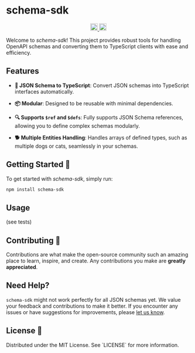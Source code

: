 # schema-sdk 

<p align="center" width="100%">
  <a href="https://github.com/pyramation/schema-sdk/actions/workflows/run-tests.yaml">
    <img height="20" src="https://github.com/pyramation/schema-sdk/actions/workflows/run-tests.yaml/badge.svg" />
  </a>
   <a href="https://github.com/pyramation/schema-sdk/blob/main/LICENSE-MIT"><img height="20" src="https://img.shields.io/badge/license-MIT-blue.svg"/></a>
</p>

Welcome to _schema-sdk_! This project provides robust tools for handling OpenAPI schemas and converting them to TypeScript clients with ease and efficiency.

## Features 

- **🔧 JSON Schema to TypeScript**: Convert JSON schemas into TypeScript interfaces automatically.

- **📦 Modular**: Designed to be reusable with minimal dependencies.

- **🔍 Supports `$ref` and `$defs`**: Fully supports JSON Schema references, allowing you to define complex schemas modularly.

- **🐕 Multiple Entities Handling**: Handles arrays of defined types, such as multiple dogs or cats, seamlessly in your schemas.

## Getting Started 🏁

To get started with _schema-sdk_, simply run:

```bash
npm install schema-sdk
```

## Usage 

(see tests)

## Contributing 🤝

Contributions are what make the open-source community such an amazing place to learn, inspire, and create. Any contributions you make are **greatly appreciated**.

## Need Help?

`schema-sdk` might not work perfectly for all JSON schemas yet. We value your feedback and contributions to make it better. If you encounter any issues or have suggestions for improvements, please [let us know](https://github.com/pyramation/schema-sdk/issues).

## License 📜

Distributed under the MIT License. See \`LICENSE\` for more information.
